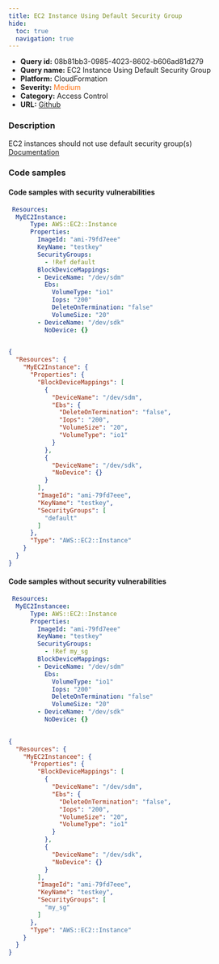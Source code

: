 ```yaml
---
title: EC2 Instance Using Default Security Group
hide:
  toc: true
  navigation: true
---
```


<style>
  .highlight .hll {
    background-color: #ff171742;
  }
  .md-content {
    max-width: 1100px;
    margin: 0 auto;
  }
</style>

-   **Query id:** 08b81bb3-0985-4023-8602-b606ad81d279
-   **Query name:** EC2 Instance Using Default Security Group
-   **Platform:** CloudFormation
-   **Severity:** <span style="color:#ff7213">Medium</span>
-   **Category:** Access Control
-   **URL:** [Github](https://github.com/Checkmarx/kics/tree/master/assets/queries/cloudFormation/aws/ec2_instance_using_default_security_group)

### Description
EC2 instances should not use default security group(s)<br>
[Documentation](https://docs.aws.amazon.com/AWSCloudFormation/latest/UserGuide/aws-properties-ec2-instance.html#cfn-ec2-instance-securitygroups)

### Code samples
#### Code samples with security vulnerabilities
```yaml title="Positive test num. 1 - yaml file" hl_lines="8"
 Resources:
  MyEC2Instance: 
      Type: AWS::EC2::Instance
      Properties: 
        ImageId: "ami-79fd7eee"
        KeyName: "testkey"
        SecurityGroups: 
          - !Ref default
        BlockDeviceMappings: 
        - DeviceName: "/dev/sdm"
          Ebs: 
            VolumeType: "io1"
            Iops: "200"
            DeleteOnTermination: "false"
            VolumeSize: "20"
        - DeviceName: "/dev/sdk"
          NoDevice: {}
      
```
```json title="Positive test num. 2 - json file" hl_lines="23"
{
  "Resources": {
    "MyEC2Instance": {
      "Properties": {
        "BlockDeviceMappings": [
          {
            "DeviceName": "/dev/sdm",
            "Ebs": {
              "DeleteOnTermination": "false",
              "Iops": "200",
              "VolumeSize": "20",
              "VolumeType": "io1"
            }
          },
          {
            "DeviceName": "/dev/sdk",
            "NoDevice": {}
          }
        ],
        "ImageId": "ami-79fd7eee",
        "KeyName": "testkey",
        "SecurityGroups": [
          "default"
        ]
      },
      "Type": "AWS::EC2::Instance"
    }
  }
}

```


#### Code samples without security vulnerabilities
```yaml title="Negative test num. 1 - yaml file"
 Resources:
  MyEC2Instancee: 
      Type: AWS::EC2::Instance
      Properties: 
        ImageId: "ami-79fd7eee"
        KeyName: "testkey"
        SecurityGroups: 
          - !Ref my_sg
        BlockDeviceMappings: 
        - DeviceName: "/dev/sdm"
          Ebs: 
            VolumeType: "io1"
            Iops: "200"
            DeleteOnTermination: "false"
            VolumeSize: "20"
        - DeviceName: "/dev/sdk"
          NoDevice: {}
      
```
```json title="Negative test num. 2 - json file"
{
  "Resources": {
    "MyEC2Instancee": {
      "Properties": {
        "BlockDeviceMappings": [
          {
            "DeviceName": "/dev/sdm",
            "Ebs": {
              "DeleteOnTermination": "false",
              "Iops": "200",
              "VolumeSize": "20",
              "VolumeType": "io1"
            }
          },
          {
            "DeviceName": "/dev/sdk",
            "NoDevice": {}
          }
        ],
        "ImageId": "ami-79fd7eee",
        "KeyName": "testkey",
        "SecurityGroups": [
          "my_sg"
        ]
      },
      "Type": "AWS::EC2::Instance"
    }
  }
}

```
